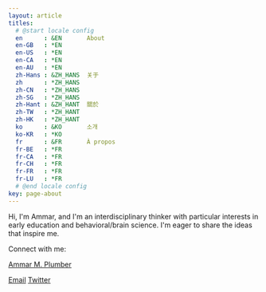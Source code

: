 ```yaml
---
layout: article
titles:
  # @start locale config
  en      : &EN       About
  en-GB   : *EN
  en-US   : *EN
  en-CA   : *EN
  en-AU   : *EN
  zh-Hans : &ZH_HANS  关于
  zh      : *ZH_HANS
  zh-CN   : *ZH_HANS
  zh-SG   : *ZH_HANS
  zh-Hant : &ZH_HANT  關於
  zh-TW   : *ZH_HANT
  zh-HK   : *ZH_HANT
  ko      : &KO       소개
  ko-KR   : *KO
  fr      : &FR       À propos
  fr-BE   : *FR
  fr-CA   : *FR
  fr-CH   : *FR
  fr-FR   : *FR
  fr-LU   : *FR
  # @end locale config
key: page-about
---
```


Hi, I'm Ammar, and I'm an interdisciplinary thinker with particular interests in early education and behavioral/brain science. I'm eager to share the ideas that inspire me.

Connect with me:

<div class="LI-profile-badge"  data-version="v1" data-size="medium" data-locale="en_US" data-type="vertical" data-theme="dark" data-vanity="ammarplumber"><a class="LI-simple-link" href='https://www.linkedin.com/in/ammarplumber?trk=profile-badge'>Ammar M. Plumber</a></div>

[Email](mailto:ammarmplumber@gmail.com)
[Twitter](https://twitter.com/ammar_plumber)


<script type="text/javascript" src="https://platform.linkedin.com/badges/js/profile.js" async defer></script>
